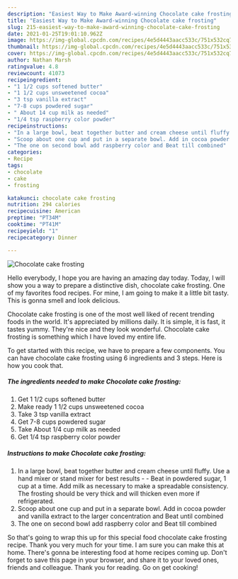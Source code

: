 ```yaml
---
description: "Easiest Way to Make Award-winning Chocolate cake frosting"
title: "Easiest Way to Make Award-winning Chocolate cake frosting"
slug: 215-easiest-way-to-make-award-winning-chocolate-cake-frosting
date: 2021-01-25T19:01:10.962Z
image: https://img-global.cpcdn.com/recipes/4e5d4443aacc533c/751x532cq70/chocolate-cake-frosting-recipe-main-photo.jpg
thumbnail: https://img-global.cpcdn.com/recipes/4e5d4443aacc533c/751x532cq70/chocolate-cake-frosting-recipe-main-photo.jpg
cover: https://img-global.cpcdn.com/recipes/4e5d4443aacc533c/751x532cq70/chocolate-cake-frosting-recipe-main-photo.jpg
author: Nathan Marsh
ratingvalue: 4.8
reviewcount: 41073
recipeingredient:
- "1 1/2 cups softened butter"
- "1 1/2 cups unsweetened cocoa"
- "3 tsp vanilla extract"
- "7-8 cups powdered sugar"
- " About 14 cup milk as needed"
- "1/4 tsp raspberry color powder"
recipeinstructions:
- "In a large bowl, beat together butter and cream cheese until fluffy. Use a hand mixer or stand mixer for best results   Beat in powdered sugar, 1 cup at a time. Add milk as necessary to make a spreadable consistency. The frosting should be very thick and will thicken even more if refrigerated."
- "Scoop about one cup and put in a separate bowl. Add in cocoa powder and vanilla extract to the larger concentration and Beat until combined"
- "The one on second bowl add raspberry color and Beat till combined"
categories:
- Recipe
tags:
- chocolate
- cake
- frosting

katakunci: chocolate cake frosting 
nutrition: 294 calories
recipecuisine: American
preptime: "PT34M"
cooktime: "PT41M"
recipeyield: "1"
recipecategory: Dinner

---
```



![Chocolate cake frosting](https://img-global.cpcdn.com/recipes/4e5d4443aacc533c/751x532cq70/chocolate-cake-frosting-recipe-main-photo.jpg)

Hello everybody, I hope you are having an amazing day today. Today, I will show you a way to prepare a distinctive dish, chocolate cake frosting. One of my favorites food recipes. For mine, I am going to make it a little bit tasty. This is gonna smell and look delicious.

Chocolate cake frosting is one of the most well liked of recent trending foods in the world. It's appreciated by millions daily. It is simple, it is fast, it tastes yummy. They're nice and they look wonderful. Chocolate cake frosting is something which I have loved my entire life.




To get started with this recipe, we have to prepare a few components. You can have chocolate cake frosting using 6 ingredients and 3 steps. Here is how you cook that.

<!--inarticleads1-->

##### The ingredients needed to make Chocolate cake frosting:

1. Get 1 1/2 cups softened butter
1. Make ready 1 1/2 cups unsweetened cocoa
1. Take 3 tsp vanilla extract
1. Get 7-8 cups powdered sugar
1. Take  About 1/4 cup milk as needed
1. Get 1/4 tsp raspberry color powder




<!--inarticleads2-->

##### Instructions to make Chocolate cake frosting:

1. In a large bowl, beat together butter and cream cheese until fluffy. Use a hand mixer or stand mixer for best results  -  - Beat in powdered sugar, 1 cup at a time. Add milk as necessary to make a spreadable consistency. The frosting should be very thick and will thicken even more if refrigerated.
1. Scoop about one cup and put in a separate bowl. Add in cocoa powder and vanilla extract to the larger concentration and Beat until combined
1. The one on second bowl add raspberry color and Beat till combined




So that's going to wrap this up for this special food chocolate cake frosting recipe. Thank you very much for your time. I am sure you can make this at home. There's gonna be interesting food at home recipes coming up. Don't forget to save this page in your browser, and share it to your loved ones, friends and colleague. Thank you for reading. Go on get cooking!
